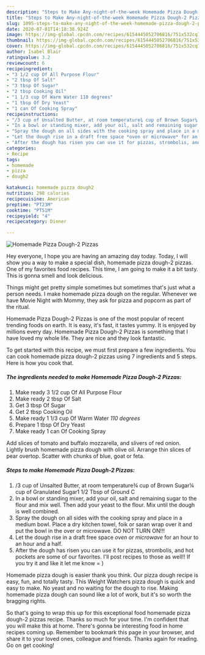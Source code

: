 ```yaml
---
description: "Steps to Make Any-night-of-the-week Homemade Pizza Dough-2 Pizzas"
title: "Steps to Make Any-night-of-the-week Homemade Pizza Dough-2 Pizzas"
slug: 1095-steps-to-make-any-night-of-the-week-homemade-pizza-dough-2-pizzas
date: 2020-07-01T14:18:38.924Z
image: https://img-global.cpcdn.com/recipes/6154445052706816/751x532cq70/homemade-pizza-dough-2-pizzas-recipe-main-photo.jpg
thumbnail: https://img-global.cpcdn.com/recipes/6154445052706816/751x532cq70/homemade-pizza-dough-2-pizzas-recipe-main-photo.jpg
cover: https://img-global.cpcdn.com/recipes/6154445052706816/751x532cq70/homemade-pizza-dough-2-pizzas-recipe-main-photo.jpg
author: Isabel Blair
ratingvalue: 3.2
reviewcount: 6
recipeingredient:
- "3 1/2 cup Of All Purpose Flour"
- "2 tbsp Of Salt"
- "3 tbsp Of Sugar"
- "2 tbsp Cooking Oil"
- "1 1/3 cup Of Warm Water 110 degrees"
- "1 tbsp Of Dry Yeast"
- "1 can Of Cooking Spray"
recipeinstructions:
- "/3 cup of Unsalted Butter, at room temperature¾ cup of Brown Sugar¼ cup of Granulated Sugar1 1/2 Tbsp of Ground C"
- "In a bowl or standing mixer, add your oil, salt and remaining sugar to the flour and mix well. Then add your yeast to the flour. Mix until the dough is well combined."
- "Spray the dough on all sides with the cooking spray and place in a medium bowl. Place a dry kitchen towel, foik or saran wrap over it and put the bowl in the over or microwave. DO NOT TURN ON!!!"
- "Let the dough rise in a draft free space *oven or microwave* for an hour to an hour and a half."
- "After the dough has risen you can use it for pizzas, strombolis, and hot pockets are some of our favorites. I&#39;ll post recipes to those as well!! If you try it and like it let me know = )"
categories:
- Recipe
tags:
- homemade
- pizza
- dough2

katakunci: homemade pizza dough2 
nutrition: 298 calories
recipecuisine: American
preptime: "PT23M"
cooktime: "PT51M"
recipeyield: "4"
recipecategory: Dinner

---
```



![Homemade Pizza Dough-2 Pizzas](https://img-global.cpcdn.com/recipes/6154445052706816/751x532cq70/homemade-pizza-dough-2-pizzas-recipe-main-photo.jpg)

Hey everyone, I hope you are having an amazing day today. Today, I will show you a way to make a special dish, homemade pizza dough-2 pizzas. One of my favorites food recipes. This time, I am going to make it a bit tasty. This is gonna smell and look delicious.

Things might get pretty simple sometimes but sometimes that&#39;s just what a person needs. I make homemade pizza dough on the regular. Whenever we have Movie Night with Mommy, they ask for pizza and popcorn as part of the ritual.

Homemade Pizza Dough-2 Pizzas is one of the most popular of recent trending foods on earth. It is easy, it's fast, it tastes yummy. It is enjoyed by millions every day. Homemade Pizza Dough-2 Pizzas is something that I have loved my whole life. They are nice and they look fantastic.


To get started with this recipe, we must first prepare a few ingredients. You can cook homemade pizza dough-2 pizzas using 7 ingredients and 5 steps. Here is how you cook that.

<!--inarticleads1-->

##### The ingredients needed to make Homemade Pizza Dough-2 Pizzas:

1. Make ready 3 1/2 cup Of All Purpose Flour
1. Make ready 2 tbsp Of Salt
1. Get 3 tbsp Of Sugar
1. Get 2 tbsp Cooking Oil
1. Make ready 1 1/3 cup Of Warm Water *110 degrees*
1. Prepare 1 tbsp Of Dry Yeast
1. Make ready 1 can Of Cooking Spray


Add slices of tomato and buffalo mozzarella, and slivers of red onion. Lightly brush homemade pizza dough with olive oil. Arrange thin slices of pear overtop. Scatter with chunks of blue, goat or feta. 

<!--inarticleads2-->

##### Steps to make Homemade Pizza Dough-2 Pizzas:

1. /3 cup of Unsalted Butter, at room temperature¾ cup of Brown Sugar¼ cup of Granulated Sugar1 1/2 Tbsp of Ground C
1. In a bowl or standing mixer, add your oil, salt and remaining sugar to the flour and mix well. Then add your yeast to the flour. Mix until the dough is well combined.
1. Spray the dough on all sides with the cooking spray and place in a medium bowl. Place a dry kitchen towel, foik or saran wrap over it and put the bowl in the over or microwave. DO NOT TURN ON!!!
1. Let the dough rise in a draft free space *oven or microwave* for an hour to an hour and a half.
1. After the dough has risen you can use it for pizzas, strombolis, and hot pockets are some of our favorites. I&#39;ll post recipes to those as well!! If you try it and like it let me know = )


Homemade pizza dough is easier thank you think. Our pizza dough recipe is easy, fun, and totally tasty. This Weight Watchers pizza dough is quick and easy to make. No yeast and no waiting for the dough to rise. Making homemade pizza dough can sound like a lot of work, but it&#39;s so worth the bragging rights. 

So that's going to wrap this up for this exceptional food homemade pizza dough-2 pizzas recipe. Thanks so much for your time. I'm confident that you will make this at home. There's gonna be interesting food in home recipes coming up. Remember to bookmark this page in your browser, and share it to your loved ones, colleague and friends. Thanks again for reading. Go on get cooking!
